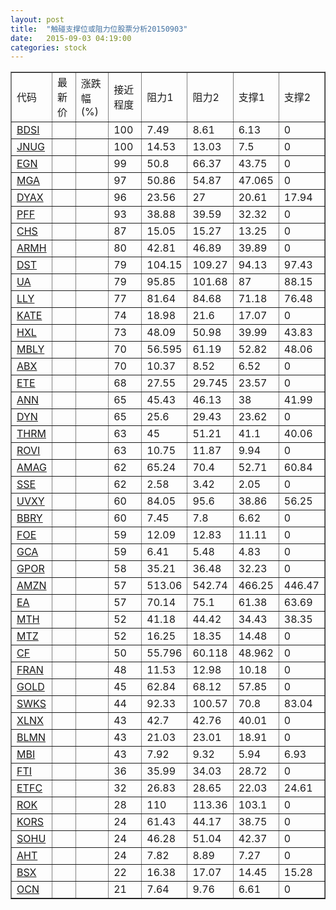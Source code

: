 ```yaml
---
layout: post
title:  "触碰支撑位或阻力位股票分析20150903"
date:   2015-09-03 04:19:00
categories: stock
---
```

<script type="text/javascript">
var stockList = []
stockList.push('gb_bdsi');
stockList.push('gb_jnug');
stockList.push('gb_egn');
stockList.push('gb_mga');
stockList.push('gb_dyax');
stockList.push('gb_pff');
stockList.push('gb_chs');
stockList.push('gb_armh');
stockList.push('gb_dst');
stockList.push('gb_ua');
stockList.push('gb_lly');
stockList.push('gb_kate');
stockList.push('gb_hxl');
stockList.push('gb_mbly');
stockList.push('gb_abx');
stockList.push('gb_ete');
stockList.push('gb_ann');
stockList.push('gb_dyn');
stockList.push('gb_thrm');
stockList.push('gb_rovi');
stockList.push('gb_amag');
stockList.push('gb_sse');
stockList.push('gb_uvxy');
stockList.push('gb_bbry');
stockList.push('gb_foe');
stockList.push('gb_gca');
stockList.push('gb_gpor');
stockList.push('gb_amzn');
stockList.push('gb_ea');
stockList.push('gb_mth');
stockList.push('gb_mtz');
stockList.push('gb_cf');
stockList.push('gb_fran');
stockList.push('gb_gold');
stockList.push('gb_swks');
stockList.push('gb_xlnx');
stockList.push('gb_blmn');
stockList.push('gb_mbi');
stockList.push('gb_fti');
stockList.push('gb_etfc');
stockList.push('gb_rok');
stockList.push('gb_kors');
stockList.push('gb_sohu');
stockList.push('gb_aht');
stockList.push('gb_bsx');
stockList.push('gb_ocn');
</script>
<table border="1">
 <tr>
 <td>代码</td>
 <td>最新价</td>
 <td>涨跌幅(%)</td>
 <td>接近程度</td>
 <td>阻力1</td>
 <td>阻力2</td>
 <td>支撑1</td>
 <td>支撑2</td>
</tr>
  <tr id="bdsi" class="green">
  <td><a href="http://stock.finance.sina.com.cn/usstock/quotes/BDSI.html" target="_blank">BDSI</a></td><td></td><td></td><td>100</td><td>7.49</td><td>8.61</td><td>6.13</td><td>0</td></tr>
  <tr id="jnug" class="green">
  <td><a href="http://stock.finance.sina.com.cn/usstock/quotes/JNUG.html" target="_blank">JNUG</a></td><td></td><td></td><td>100</td><td>14.53</td><td>13.03</td><td>7.5</td><td>0</td></tr>
  <tr id="egn" class="red">
  <td><a href="http://stock.finance.sina.com.cn/usstock/quotes/EGN.html" target="_blank">EGN</a></td><td></td><td></td><td>99</td><td>50.8</td><td>66.37</td><td>43.75</td><td>0</td></tr>
  <tr id="mga" class="green">
  <td><a href="http://stock.finance.sina.com.cn/usstock/quotes/MGA.html" target="_blank">MGA</a></td><td></td><td></td><td>97</td><td>50.86</td><td>54.87</td><td>47.065</td><td>0</td></tr>
  <tr id="dyax" class="red">
  <td><a href="http://stock.finance.sina.com.cn/usstock/quotes/DYAX.html" target="_blank">DYAX</a></td><td></td><td></td><td>96</td><td>23.56</td><td>27</td><td>20.61</td><td>17.94</td></tr>
  <tr id="pff" class="red">
  <td><a href="http://stock.finance.sina.com.cn/usstock/quotes/PFF.html" target="_blank">PFF</a></td><td></td><td></td><td>93</td><td>38.88</td><td>39.59</td><td>32.32</td><td>0</td></tr>
  <tr id="chs" class="red">
  <td><a href="http://stock.finance.sina.com.cn/usstock/quotes/CHS.html" target="_blank">CHS</a></td><td></td><td></td><td>87</td><td>15.05</td><td>15.27</td><td>13.25</td><td>0</td></tr>
  <tr id="armh" class="red">
  <td><a href="http://stock.finance.sina.com.cn/usstock/quotes/ARMH.html" target="_blank">ARMH</a></td><td></td><td></td><td>80</td><td>42.81</td><td>46.89</td><td>39.89</td><td>0</td></tr>
  <tr id="dst" class="green">
  <td><a href="http://stock.finance.sina.com.cn/usstock/quotes/DST.html" target="_blank">DST</a></td><td></td><td></td><td>79</td><td>104.15</td><td>109.27</td><td>94.13</td><td>97.43</td></tr>
  <tr id="ua" class="red">
  <td><a href="http://stock.finance.sina.com.cn/usstock/quotes/UA.html" target="_blank">UA</a></td><td></td><td></td><td>79</td><td>95.85</td><td>101.68</td><td>87</td><td>88.15</td></tr>
  <tr id="lly" class="green">
  <td><a href="http://stock.finance.sina.com.cn/usstock/quotes/LLY.html" target="_blank">LLY</a></td><td></td><td></td><td>77</td><td>81.64</td><td>84.68</td><td>71.18</td><td>76.48</td></tr>
  <tr id="kate" class="green">
  <td><a href="http://stock.finance.sina.com.cn/usstock/quotes/KATE.html" target="_blank">KATE</a></td><td></td><td></td><td>74</td><td>18.98</td><td>21.6</td><td>17.07</td><td>0</td></tr>
  <tr id="hxl" class="red">
  <td><a href="http://stock.finance.sina.com.cn/usstock/quotes/HXL.html" target="_blank">HXL</a></td><td></td><td></td><td>73</td><td>48.09</td><td>50.98</td><td>39.99</td><td>43.83</td></tr>
  <tr id="mbly" class="green">
  <td><a href="http://stock.finance.sina.com.cn/usstock/quotes/MBLY.html" target="_blank">MBLY</a></td><td></td><td></td><td>70</td><td>56.595</td><td>61.19</td><td>52.82</td><td>48.06</td></tr>
  <tr id="abx" class="green">
  <td><a href="http://stock.finance.sina.com.cn/usstock/quotes/ABX.html" target="_blank">ABX</a></td><td></td><td></td><td>70</td><td>10.37</td><td>8.52</td><td>6.52</td><td>0</td></tr>
  <tr id="ete" class="red">
  <td><a href="http://stock.finance.sina.com.cn/usstock/quotes/ETE.html" target="_blank">ETE</a></td><td></td><td></td><td>68</td><td>27.55</td><td>29.745</td><td>23.57</td><td>0</td></tr>
  <tr id="ann" class="red">
  <td><a href="http://stock.finance.sina.com.cn/usstock/quotes/ANN.html" target="_blank">ANN</a></td><td></td><td></td><td>65</td><td>45.43</td><td>46.13</td><td>38</td><td>41.99</td></tr>
  <tr id="dyn" class="red">
  <td><a href="http://stock.finance.sina.com.cn/usstock/quotes/DYN.html" target="_blank">DYN</a></td><td></td><td></td><td>65</td><td>25.6</td><td>29.43</td><td>23.62</td><td>0</td></tr>
  <tr id="thrm" class="green">
  <td><a href="http://stock.finance.sina.com.cn/usstock/quotes/THRM.html" target="_blank">THRM</a></td><td></td><td></td><td>63</td><td>45</td><td>51.21</td><td>41.1</td><td>40.06</td></tr>
  <tr id="rovi" class="red">
  <td><a href="http://stock.finance.sina.com.cn/usstock/quotes/ROVI.html" target="_blank">ROVI</a></td><td></td><td></td><td>63</td><td>10.75</td><td>11.87</td><td>9.94</td><td>0</td></tr>
  <tr id="amag" class="red">
  <td><a href="http://stock.finance.sina.com.cn/usstock/quotes/AMAG.html" target="_blank">AMAG</a></td><td></td><td></td><td>62</td><td>65.24</td><td>70.4</td><td>52.71</td><td>60.84</td></tr>
  <tr id="sse" class="red">
  <td><a href="http://stock.finance.sina.com.cn/usstock/quotes/SSE.html" target="_blank">SSE</a></td><td></td><td></td><td>62</td><td>2.58</td><td>3.42</td><td>2.05</td><td>0</td></tr>
  <tr id="uvxy" class="red">
  <td><a href="http://stock.finance.sina.com.cn/usstock/quotes/UVXY.html" target="_blank">UVXY</a></td><td></td><td></td><td>60</td><td>84.05</td><td>95.6</td><td>38.86</td><td>56.25</td></tr>
  <tr id="bbry" class="green">
  <td><a href="http://stock.finance.sina.com.cn/usstock/quotes/BBRY.html" target="_blank">BBRY</a></td><td></td><td></td><td>60</td><td>7.45</td><td>7.8</td><td>6.62</td><td>0</td></tr>
  <tr id="foe" class="red">
  <td><a href="http://stock.finance.sina.com.cn/usstock/quotes/FOE.html" target="_blank">FOE</a></td><td></td><td></td><td>59</td><td>12.09</td><td>12.83</td><td>11.11</td><td>0</td></tr>
  <tr id="gca" class="green">
  <td><a href="http://stock.finance.sina.com.cn/usstock/quotes/GCA.html" target="_blank">GCA</a></td><td></td><td></td><td>59</td><td>6.41</td><td>5.48</td><td>4.83</td><td>0</td></tr>
  <tr id="gpor" class="red">
  <td><a href="http://stock.finance.sina.com.cn/usstock/quotes/GPOR.html" target="_blank">GPOR</a></td><td></td><td></td><td>58</td><td>35.21</td><td>36.48</td><td>32.23</td><td>0</td></tr>
  <tr id="amzn" class="red">
  <td><a href="http://stock.finance.sina.com.cn/usstock/quotes/AMZN.html" target="_blank">AMZN</a></td><td></td><td></td><td>57</td><td>513.06</td><td>542.74</td><td>466.25</td><td>446.47</td></tr>
  <tr id="ea" class="green">
  <td><a href="http://stock.finance.sina.com.cn/usstock/quotes/EA.html" target="_blank">EA</a></td><td></td><td></td><td>57</td><td>70.14</td><td>75.1</td><td>61.38</td><td>63.69</td></tr>
  <tr id="mth" class="green">
  <td><a href="http://stock.finance.sina.com.cn/usstock/quotes/MTH.html" target="_blank">MTH</a></td><td></td><td></td><td>52</td><td>41.18</td><td>44.42</td><td>34.43</td><td>38.35</td></tr>
  <tr id="mtz" class="green">
  <td><a href="http://stock.finance.sina.com.cn/usstock/quotes/MTZ.html" target="_blank">MTZ</a></td><td></td><td></td><td>52</td><td>16.25</td><td>18.35</td><td>14.48</td><td>0</td></tr>
  <tr id="cf" class="red">
  <td><a href="http://stock.finance.sina.com.cn/usstock/quotes/CF.html" target="_blank">CF</a></td><td></td><td></td><td>50</td><td>55.796</td><td>60.118</td><td>48.962</td><td>0</td></tr>
  <tr id="fran" class="red">
  <td><a href="http://stock.finance.sina.com.cn/usstock/quotes/FRAN.html" target="_blank">FRAN</a></td><td></td><td></td><td>48</td><td>11.53</td><td>12.98</td><td>10.18</td><td>0</td></tr>
  <tr id="gold" class="green">
  <td><a href="http://stock.finance.sina.com.cn/usstock/quotes/GOLD.html" target="_blank">GOLD</a></td><td></td><td></td><td>45</td><td>62.84</td><td>68.12</td><td>57.85</td><td>0</td></tr>
  <tr id="swks" class="green">
  <td><a href="http://stock.finance.sina.com.cn/usstock/quotes/SWKS.html" target="_blank">SWKS</a></td><td></td><td></td><td>44</td><td>92.33</td><td>100.57</td><td>70.8</td><td>83.04</td></tr>
  <tr id="xlnx" class="green">
  <td><a href="http://stock.finance.sina.com.cn/usstock/quotes/XLNX.html" target="_blank">XLNX</a></td><td></td><td></td><td>43</td><td>42.7</td><td>42.76</td><td>40.01</td><td>0</td></tr>
  <tr id="blmn" class="red">
  <td><a href="http://stock.finance.sina.com.cn/usstock/quotes/BLMN.html" target="_blank">BLMN</a></td><td></td><td></td><td>43</td><td>21.03</td><td>23.01</td><td>18.91</td><td>0</td></tr>
  <tr id="mbi" class="green">
  <td><a href="http://stock.finance.sina.com.cn/usstock/quotes/MBI.html" target="_blank">MBI</a></td><td></td><td></td><td>43</td><td>7.92</td><td>9.32</td><td>5.94</td><td>6.93</td></tr>
  <tr id="fti" class="red">
  <td><a href="http://stock.finance.sina.com.cn/usstock/quotes/FTI.html" target="_blank">FTI</a></td><td></td><td></td><td>36</td><td>35.99</td><td>34.03</td><td>28.72</td><td>0</td></tr>
  <tr id="etfc" class="green">
  <td><a href="http://stock.finance.sina.com.cn/usstock/quotes/ETFC.html" target="_blank">ETFC</a></td><td></td><td></td><td>32</td><td>26.83</td><td>28.65</td><td>22.03</td><td>24.61</td></tr>
  <tr id="rok" class="red">
  <td><a href="http://stock.finance.sina.com.cn/usstock/quotes/ROK.html" target="_blank">ROK</a></td><td></td><td></td><td>28</td><td>110</td><td>113.36</td><td>103.1</td><td>0</td></tr>
  <tr id="kors" class="green">
  <td><a href="http://stock.finance.sina.com.cn/usstock/quotes/KORS.html" target="_blank">KORS</a></td><td></td><td></td><td>24</td><td>61.43</td><td>44.17</td><td>38.75</td><td>0</td></tr>
  <tr id="sohu" class="red">
  <td><a href="http://stock.finance.sina.com.cn/usstock/quotes/SOHU.html" target="_blank">SOHU</a></td><td></td><td></td><td>24</td><td>46.28</td><td>51.04</td><td>42.37</td><td>0</td></tr>
  <tr id="aht" class="green">
  <td><a href="http://stock.finance.sina.com.cn/usstock/quotes/AHT.html" target="_blank">AHT</a></td><td></td><td></td><td>24</td><td>7.82</td><td>8.89</td><td>7.27</td><td>0</td></tr>
  <tr id="bsx" class="green">
  <td><a href="http://stock.finance.sina.com.cn/usstock/quotes/BSX.html" target="_blank">BSX</a></td><td></td><td></td><td>22</td><td>16.38</td><td>17.07</td><td>14.45</td><td>15.28</td></tr>
  <tr id="ocn" class="red">
  <td><a href="http://stock.finance.sina.com.cn/usstock/quotes/OCN.html" target="_blank">OCN</a></td><td></td><td></td><td>21</td><td>7.64</td><td>9.76</td><td>6.61</td><td>0</td></tr>
</table>
